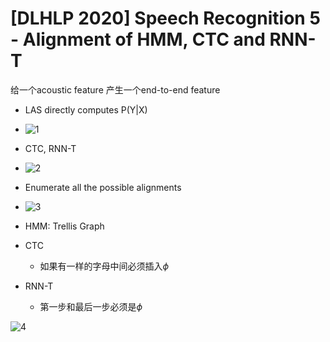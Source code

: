 # [DLHLP 2020] Speech Recognition 5 - Alignment of HMM, CTC and RNN-T

给一个acoustic feature 产生一个end-to-end feature

* LAS directly computes P(Y|X)
* ![1](C:\Users\gengyw\Documents\GitHub\DLHLP-2020\screenshot\SP5\1.PNG)

* CTC, RNN-T
*  ![2](C:\Users\gengyw\Documents\GitHub\DLHLP-2020\screenshot\SP5\2.PNG)
* Enumerate all the possible alignments
* ![3](C:\Users\gengyw\Documents\GitHub\DLHLP-2020\screenshot\SP5\3.PNG)
* HMM: Trellis Graph
* CTC
  * 如果有一样的字母中间必须插入$\phi$ 
* RNN-T
  * 第一步和最后一步必须是$\phi$

![4](C:\Users\gengyw\Documents\GitHub\DLHLP-2020\screenshot\SP5\4.PNG)